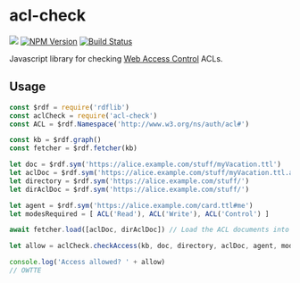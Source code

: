 # acl-check

[![](https://img.shields.io/badge/project-Solid-7C4DFF.svg?style=flat)](https://github.com/solid/solid)
[![NPM Version](https://img.shields.io/npm/v/acl-check.svg?style=flat)](https://npm.im/acl-check)
[![Build Status](https://travis-ci.org/solid/acl-check.svg?branch=master)](https://travis-ci.org/solid/acl-check)

Javascript library for checking [Web Access
Control](https://github.com/solid/web-access-control-spec) ACLs.

## Usage

```js
const $rdf = require('rdflib')
const aclCheck = require('acl-check')
const ACL = $rdf.Namespace('http://www.w3.org/ns/auth/acl#')

const kb = $rdf.graph()
const fetcher = $rdf.fetcher(kb)

let doc = $rdf.sym('https://alice.example.com/stuff/myVacation.ttl')
let aclDoc = $rdf.sym('https://alice.example.com/stuff/myVacation.ttl.acl')
let directory = $rdf.sym('https://alice.example.com/stuff/')
let dirAclDoc = $rdf.sym('https://alice.example.com/stuff/')

let agent = $rdf.sym('https://alice.example.com/card.ttl#me')
let modesRequired = [ ACL('Read'), ACL('Write'), ACL('Control') ]

await fetcher.load([aclDoc, dirAclDoc]) // Load the ACL documents into kb

let allow = aclCheck.checkAccess(kb, doc, directory, aclDoc, agent, modesRequired, origin, trustedOrigins)

console.log('Access allowed? ' + allow)
// OWTTE
```

